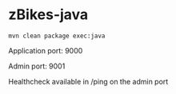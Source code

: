 # zBikes-java

```
mvn clean package exec:java
```

Application port: 9000

Admin port: 9001

Healthcheck available in /ping on the admin port
